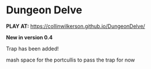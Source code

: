 # Dungeon Delve

**PLAY AT:** https://collinwilkerson.github.io/DungeonDelve/

**New in version 0.4**

Trap has been added!

mash space for the portcullis to pass the trap for now


